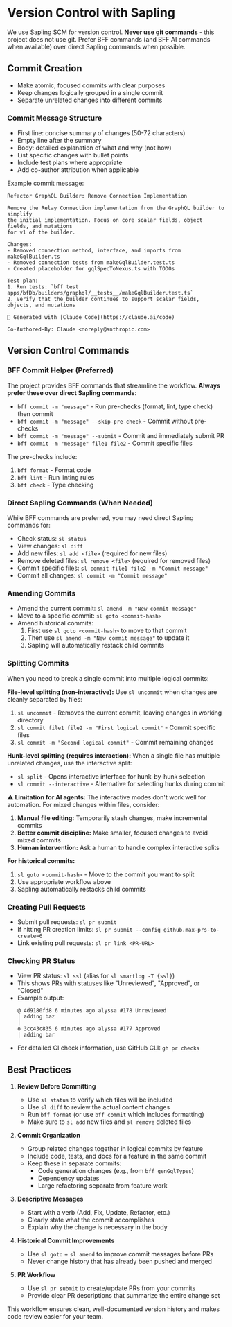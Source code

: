 # Version Control with Sapling

We use Sapling SCM for version control. **Never use git commands** - this
project does not use git. Prefer BFF commands (and BFF AI commands when
available) over direct Sapling commands when possible.

## Commit Creation

- Make atomic, focused commits with clear purposes
- Keep changes logically grouped in a single commit
- Separate unrelated changes into different commits

### Commit Message Structure

- First line: concise summary of changes (50-72 characters)
- Empty line after the summary
- Body: detailed explanation of what and why (not how)
- List specific changes with bullet points
- Include test plans where appropriate
- Add co-author attribution when applicable

Example commit message:

```
Refactor GraphQL Builder: Remove Connection Implementation

Remove the Relay Connection implementation from the GraphQL builder to simplify
the initial implementation. Focus on core scalar fields, object fields, and mutations
for v1 of the builder.

Changes:
- Removed connection method, interface, and imports from makeGqlBuilder.ts
- Removed connection tests from makeGqlBuilder.test.ts
- Created placeholder for gqlSpecToNexus.ts with TODOs

Test plan:
1. Run tests: `bff test apps/bfDb/builders/graphql/__tests__/makeGqlBuilder.test.ts`
2. Verify that the builder continues to support scalar fields, objects, and mutations

🤖 Generated with [Claude Code](https://claude.ai/code)

Co-Authored-By: Claude <noreply@anthropic.com>
```

## Version Control Commands

### BFF Commit Helper (Preferred)

The project provides BFF commands that streamline the workflow. **Always prefer
these over direct Sapling commands**:

- `bff commit -m "message"` - Run pre-checks (format, lint, type check) then
  commit
- `bff commit -m "message" --skip-pre-check` - Commit without pre-checks
- `bff commit -m "message" --submit` - Commit and immediately submit PR
- `bff commit -m "message" file1 file2` - Commit specific files

The pre-checks include:

1. `bff format` - Format code
2. `bff lint` - Run linting rules
3. `bff check` - Type checking

### Direct Sapling Commands (When Needed)

While BFF commands are preferred, you may need direct Sapling commands for:

- Check status: `sl status`
- View changes: `sl diff`
- Add new files: `sl add <file>` (required for new files)
- Remove deleted files: `sl remove <file>` (required for removed files)
- Commit specific files: `sl commit file1 file2 -m "Commit message"`
- Commit all changes: `sl commit -m "Commit message"`

### Amending Commits

- Amend the current commit: `sl amend -m "New commit message"`
- Move to a specific commit: `sl goto <commit-hash>`
- Amend historical commits:
  1. First use `sl goto <commit-hash>` to move to that commit
  2. Then use `sl amend -m "New commit message"` to update it
  3. Sapling will automatically restack child commits

### Splitting Commits

When you need to break a single commit into multiple logical commits:

**File-level splitting (non-interactive):** Use `sl uncommit` when changes are
cleanly separated by files:

1. `sl uncommit` - Removes the current commit, leaving changes in working
   directory
2. `sl commit file1 file2 -m "First logical commit"` - Commit specific files
3. `sl commit -m "Second logical commit"` - Commit remaining changes

**Hunk-level splitting (requires interaction):** When a single file has multiple
unrelated changes, use the interactive split:

- `sl split` - Opens interactive interface for hunk-by-hunk selection
- `sl commit --interactive` - Alternative for selecting hunks during commit

**⚠️ Limitation for AI agents:** The interactive modes don't work well for
automation. For mixed changes within files, consider:

1. **Manual file editing:** Temporarily stash changes, make incremental commits
2. **Better commit discipline:** Make smaller, focused changes to avoid mixed
   commits
3. **Human intervention:** Ask a human to handle complex interactive splits

**For historical commits:**

1. `sl goto <commit-hash>` - Move to the commit you want to split
2. Use appropriate workflow above
3. Sapling automatically restacks child commits

### Creating Pull Requests

- Submit pull requests: `sl pr submit`
- If hitting PR creation limits:
  `sl pr submit --config github.max-prs-to-create=6`
- Link existing pull requests: `sl pr link <PR-URL>`

### Checking PR Status

- View PR status: `sl ssl` (alias for `sl smartlog -T {ssl}`)
- This shows PRs with statuses like "Unreviewed", "Approved", or "Closed"
- Example output:
  ```
  @ 4d9180fd8 6 minutes ago alyssa #178 Unreviewed
  │ adding baz
  │
  o 3cc43c835 6 minutes ago alyssa #177 Approved
  │ adding bar
  ```
- For detailed CI check information, use GitHub CLI: `gh pr checks`

## Best Practices

1. **Review Before Committing**
   - Use `sl status` to verify which files will be included
   - Use `sl diff` to review the actual content changes
   - Run `bff format` (or use `bff commit` which includes formatting)
   - Make sure to `sl add` new files and `sl remove` deleted files

2. **Commit Organization**
   - Group related changes together in logical commits by feature
   - Include code, tests, and docs for a feature in the same commit
   - Keep these in separate commits:
     - Code generation changes (e.g., from `bff genGqlTypes`)
     - Dependency updates
     - Large refactoring separate from feature work

3. **Descriptive Messages**
   - Start with a verb (Add, Fix, Update, Refactor, etc.)
   - Clearly state what the commit accomplishes
   - Explain why the change is necessary in the body

4. **Historical Commit Improvements**
   - Use `sl goto` + `sl amend` to improve commit messages before PRs
   - Never change history that has already been pushed and merged

5. **PR Workflow**
   - Use `sl pr submit` to create/update PRs from your commits
   - Provide clear PR descriptions that summarize the entire change set

This workflow ensures clean, well-documented version history and makes code
review easier for your team.
